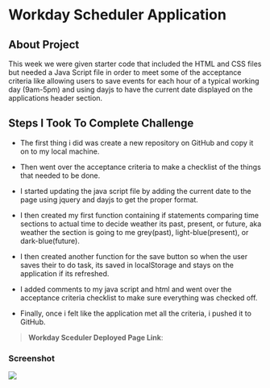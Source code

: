 # Workday Scheduler Application

## About Project 

This week we were given starter code that included the HTML and CSS files but needed a Java Script file in order to meet some of the acceptance criteria like allowing users to save events for each hour of a typical working day (9am-5pm) and using dayjs to have the current date displayed on the applications header section.

## Steps I Took To Complete Challenge 

* The first thing i did was create a new repository on GitHub and copy it on to my local machine.

* Then went over the acceptance criteria to make a checklist of the things that needed to be done.

* I started updating the java script file by adding the current date to the page using jquery and dayjs to get the proper format.

* I then created my first function containing if statements comparing time sections to actual time to decide weather its past, present, or future, aka weather the section is going to me grey(past), light-blue(present), or dark-blue(future).

* I then created another function for the save button so when the user saves their to do task, its saved in localStorage and stays on the application if its refreshed.

* I added comments to my java script and html and went over the acceptance criteria checklist to make sure everything was checked off.

* Finally, once i felt like the application met all the criteria, i pushed it to GitHub.

> **Workday Sceduler Deployed Page Link**: 

### Screenshot
<img src="./">